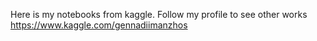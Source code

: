 Here is my notebooks from kaggle.
Follow my profile to see other works https://www.kaggle.com/gennadiimanzhos
